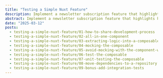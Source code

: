 ```yaml
---
title: "Testing a Simple Nuxt Feature"
description: Implement a newsletter subscription feature that highlights how to organize code into distinct layers using the new Nuxt 4 file structure, making it modular, testable, and scalable.
abstract: Implement a newsletter subscription feature that highlights how to organize code into distinct layers using the new Nuxt 4 file structure, making it modular, testable, and scalable.
date: "2025-03-12"
posts:
  - testing-a-simple-nuxt-feature/01-how-to-share-development-process
  - testing-a-simple-nuxt-feature/02-all-in-one-component
  - testing-a-simple-nuxt-feature/03-extracting-logic-into-a-composable
  - testing-a-simple-nuxt-feature/04-mocking-the-composable
  - testing-a-simple-nuxt-feature/05-avoid-mocking-with-the-component-wrapper-pattern
  - testing-a-simple-nuxt-feature/06-test-the-composable
  - testing-a-simple-nuxt-feature/07-unit-testing-the-composable
  - testing-a-simple-nuxt-feature/08-move-dependencies-to-a-repository
  - testing-a-simple-nuxt-feature/09-bonus-add-integration-tests
---
```

